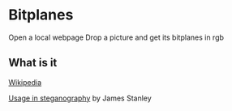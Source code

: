 # Bitplanes
Open a local webpage
Drop a picture and get its bitplanes in rgb

## What is it
[Wikipedia](https://en.wikipedia.org/wiki/Bit_plane)

[Usage in steganography](https://incoherency.co.uk/blog/stories/image-steganography.html) by James Stanley
